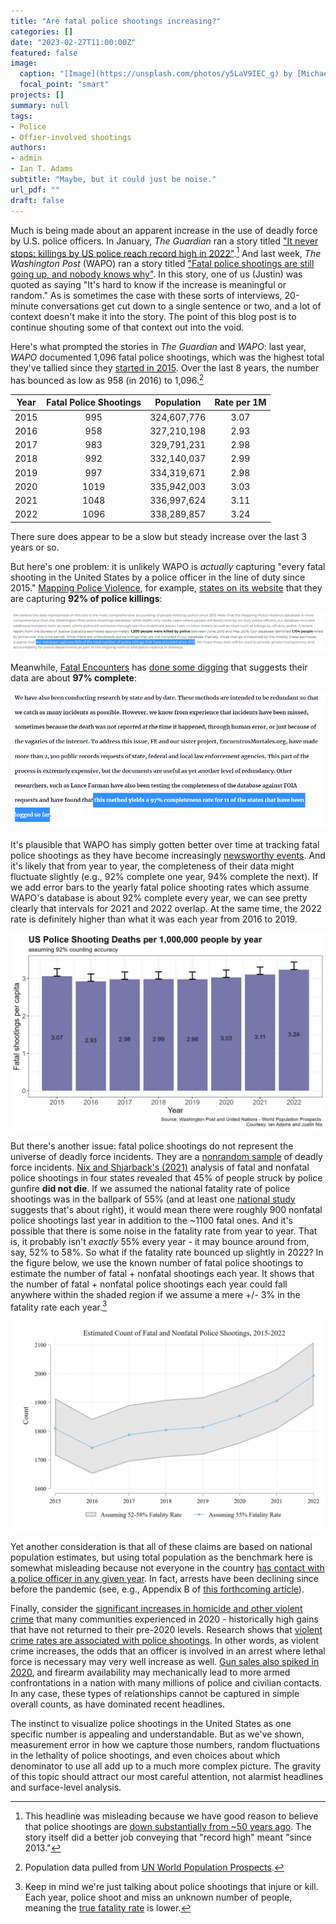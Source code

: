 ```yaml
---
title: "Are fatal police shootings increasing?"
categories: []
date: "2023-02-27T11:00:00Z"
featured: false
image:
  caption: "[Image](https://unsplash.com/photos/y5LaV9IEC_g) by [Michael Fortsch](https://unsplash.com/@michael_f) on [Unsplash](https://unsplash.com/license)"
  focal_point: "smart"
projects: []
summary: null
tags:
- Police
- Offier-involved shootings
authors:
- admin
- Ian T. Adams
subtitle: "Maybe, but it could just be noise."
url_pdf: ""
draft: false
---
```


Much is being made about an apparent increase in the use of deadly force by U.S. police officers. In January, *The Guardian* ran a story titled ["It never stops: killings by US police reach record high in 2022"](https://www.theguardian.com/us-news/2023/jan/06/us-police-killings-record-number-2022).[^1] And last week, *The Washington Post* (WAPO) ran a story titled ["Fatal police shootings are still going up, and nobody knows why"](https://www.washingtonpost.com/investigations/2023/02/21/fatal-police-shootings-increase-2022/). In this story, one of us (Justin) was quoted as saying "It's hard to know if the increase is meaningful or random." As is sometimes the case with these sorts of interviews, 20-minute conversations get cut down to a single sentence or two, and a lot of context doesn't make it into the story. The point of this blog post is to continue shouting some of that context out into the void. 

Here's what prompted the stories in *The Guardian* and *WAPO*: last year, *WAPO* documented 1,096 fatal police shootings, which was the highest total they've tallied since they [started in 2015](https://github.com/washingtonpost/data-police-shootings). Over the last 8 years, the number has bounced as low as 958 (in 2016) to 1,096.[^2]

| Year 	| Fatal Police Shootings 	| Population 	| Rate per 1M 	|
|------	|:----------------------:	|:----------:	|:-----------:	|
| 2015 	|           995          	|  324,607,776 	|     3.07    	|
| 2016 	|           958          	|  327,210,198 	|     2.93    	|
| 2017 	|           983          	|  329,791,231 	|     2.98    	|
| 2018 	|           992          	|  332,140,037 	|     2.99    	|
| 2019 	|           997          	|  334,319,671 	|     2.98    	|
| 2020 	|          1019          	|  335,942,003 	|     3.03    	|
| 2021 	|          1048          	|  336,997,624 	|     3.11    	|
| 2022 	|          1096          	|  338,289,857 	|     3.24    	|

There sure does appear to be a slow but steady increase over the last 3 years or so. 

But here's one problem: it is unlikely WAPO is *actually* capturing "every fatal shooting in the United States by a police officer in the line of duty since 2015." [Mapping Police Violence](https://mappingpoliceviolence.us/), for example, [states on its website](https://mappingpoliceviolence.us/aboutthedata) that they are capturing **92% of police killings**:

![mpv](mpv-about-data.png)

Meanwhile, [Fatal Encounters](https://fatalencounters.org/) has [done some digging](https://fatalencounters.org/methodology/) that suggests their data are about **97% complete**: 

![fe](fe-about-data.png)

It's plausible that WAPO has simply gotten better over time at tracking fatal police shootings as they have become increasingly [newsworthy events](https://sites.duke.edu/patrickbayer/files/2022/07/w30209.pdf). And it's likely that from year to year, the completeness of their data might fluctuate slightly (e.g., 92% complete one year, 94% complete the next). If we add error bars to the yearly fatal police shooting rates which assume WAPO's database is about 92% complete every year, we can see pretty clearly that intervals for 2021 and 2022 overlap. At the same time, the 2022 rate is definitely higher than what it was each year from 2016 to 2019. 

![wapo1](wapo-error-bars.png)

But there's another issue: fatal police shootings do not represent the universe of deadly force incidents. They are a [nonrandom sample](https://jnix.netlify.app/publication/45-pone-nonfatal-shootings/) of deadly force incidents. [Nix and Shjarback's (2021)](https://journals.plos.org/plosone/article?id=10.1371/journal.pone.0259024) analysis of fatal and nonfatal police shootings in four states revealed that 45% of people struck by police gunfire **did not die**. If we assumed the national fatality rate of police shootings was in the ballpark of 55% (and at least one [national study](https://academicworks.cuny.edu/gc_etds/4682/) suggests that's about right), it would mean there were roughly 900 nonfatal police shootings last year in addition to the ~1100 fatal ones. And it's possible that there is some noise in the fatality rate from year to year. That is, it probably isn't *exactly* 55% every year - it may bounce around from, say, 52% to 58%. So what if the fatality rate bounced up slightly in 2022? In the figure below, we use the known number of fatal police shootings to estimate the number of fatal + nonfatal shootings each year. It shows that the number of fatal + nonfatal police shootings each year could fall anywhere within the shaded region if we assume a mere +/- 3% in the fatality rate each year.[^3] 

![wapo2](wapo-fatality-rate-estimates.png)

Yet another consideration is that all of these claims are based on national population estimates, but using total population as the benchmark here is somewhat misleading because not everyone in the country [has contact with a police officer in any given year](https://www.bjs.gov/index.cfm?ty=dcdetail&iid=251). In fact, arrests have been declining since before the pandemic (see, e.g., Appendix B of [this forthcoming article](https://jnix.netlify.app/files/pdfs/crim_war_on_cops.pdf)). 

Finally, consider the [significant increases in homicide and other violent crime](https://www.nytimes.com/2021/09/22/upshot/murder-rise-2020.html) that many communities experienced in 2020 - historically high gains that have not returned to their pre-2020 levels. Research shows that [violent crime rates are associated with police shootings](https://doi.org/10.1177/10887679221129857). In other words, as violent crime increases, the odds that an officer is involved in an arrest where lethal force is necessary may very well increase as well. [Gun sales also spiked in 2020](https://www.nytimes.com/2021/05/29/us/gun-purchases-ownership-pandemic.html), and firearm availability may mechanically lead to more armed confrontations in a nation with many millions of police and civilian contacts. In any case, these types of relationships cannot be captured in simple overall counts, as have dominated recent headlines. 

The instinct to visualize police shootings in the United States as one specific number is appealing and understandable. But as we've shown, measurement error in how we capture those numbers, random fluctuations in the lethality of police shootings, and even choices about which denominator to use all add up to a much more complex picture. The gravity of this topic should attract our most careful attention, not alarmist headlines and surface-level analysis.

[^1]: This headline was misleading because we have good reason to believe that police shootings are [down substantially from ~50 years ago](https://copinthehood.com/fewer-people-shot-and-killed-by-police/). The story itself did a better job conveying that "record high" meant "since 2013."
[^2]: Population data pulled from [UN World Population Prospects](https://population.un.org/wpp/). 
[^3]: Keep in mind we're just talking about police shootings that injure or kill. Each year, police shoot and miss an unknown number of people, meaning the [true fatality rate](https://jnix.netlify.app/post/post2-fatality-rates/) is lower. 


